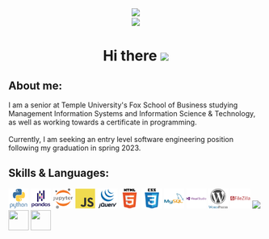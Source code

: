 <div id= 'header' align = 'center'>
  <img src = 'https://media.giphy.com/media/M9gbBd9nbDrOTu1Mqx/giphy.gif' width = '100'/><br>
  <img src ='https://img.shields.io/badge/LinkedIn-blue?logo=Linkedin&logoColor=white&style=for-the-badge' /><br>
  <h1>
  Hi there

  <img src = 'https://media.giphy.com/media/hvRJCLFzcasrR4ia7z/giphy.gif' width = 30px />
  </h1>
</div>
      
    
<div id= 'aboutme'>
<h2>
  About me:
</h2>  
I am a senior at Temple University's Fox School of Business studying Management Information Systems and Information Science & Technology, as well as working towards a certificate in programming.<br><br>
Currently, I am seeking an entry level software engineering position following my graduation in spring 2023.
</div>

<div id = 'skills' >
 <h2>
   Skills & Languages:
 </h2>

  <img src = 'https://github.com/devicons/devicon/blob/master/icons/python/python-original-wordmark.svg' width='40' height='40'/>

  <img src = 'https://github.com/devicons/devicon/blob/master/icons/pandas/pandas-original-wordmark.svg' width='40' height='40'/>
  <img src = 'https://github.com/devicons/devicon/blob/master/icons/jupyter/jupyter-original-wordmark.svg' width='40' height='40'/>
  <img src = 'https://github.com/devicons/devicon/blob/master/icons/javascript/javascript-original.svg' width='40' height='40'/>
  <img src = 'https://github.com/devicons/devicon/blob/master/icons/jquery/jquery-original-wordmark.svg' width='40' height='40'/>

  <img src = 'https://github.com/devicons/devicon/blob/master/icons/html5/html5-original-wordmark.svg' width='40' height='40'/>
  <img src = 'https://github.com/devicons/devicon/blob/master/icons/css3/css3-original-wordmark.svg' width='40' height='40'/>
  <img src = 'https://github.com/devicons/devicon/blob/master/icons/mysql/mysql-original-wordmark.svg' width='40' height='40'/>
  <img src = 'https://github.com/devicons/devicon/blob/master/icons/visualstudio/visualstudio-plain-wordmark.svg' width='40' height='40'/>
  <img src = 'https://github.com/devicons/devicon/blob/master/icons/wordpress/wordpress-original.svg' width='40' height='40'/>
  <img src = 'https://github.com/devicons/devicon/blob/master/icons/filezilla/filezilla-plain-wordmark.svg' width='40' height='40'/>
  <img src = 'https://camo.githubusercontent.com/c676b5f90a1650624a0a9832d7954edda1db39ad3347d90c8c51e88ff2f92252/68747470733a2f2f696d672e736869656c64732e696f2f62616467652f507974686f6e2d4646443433423f7374796c653d666f722d7468652d6261646765266c6f676f3d707974686f6e266c6f676f436f6c6f723d6461726b677265656e' />
  <img src = '' width='40' height='40'/>
  <img src = '' width='40' height='40'/>
  
  
  
</div>

           
           
